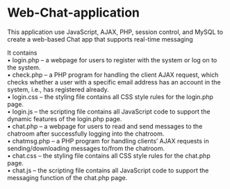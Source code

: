 # Web-Chat-application
This application use JavaScript, AJAX, PHP, session control, and MySQL to create a web-based Chat app that supports real-time messaging

It contains <br />
• login.php – a webpage for users to register with the system or log on to the system.<br />
• check.php – a PHP program for handling the client AJAX request, which checks whether a user with a specific email address has an account in the system, i.e., has registered already.<br />
• login.css – the styling file contains all CSS style rules for the login.php page.<br />
• login.js – the scripting file contains all JavaScript code to support the dynamic features of the login.php page.<br />
• chat.php – a webpage for users to read and send messages to the chatroom after successfully logging into the chatroom.<br />
• chatmsg.php – a PHP program for handling clients’ AJAX requests in sending/downloading messages to/from the chatroom.<br />
• chat.css – the styling file contains all CSS style rules for the chat.php page.<br />
• chat.js – the scripting file contains all JavaScript code to support the messaging function of the chat.php page.<br />
